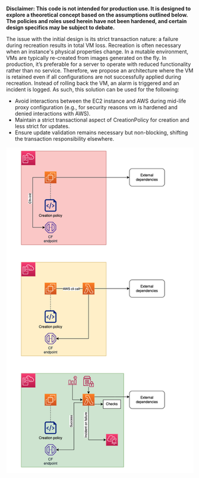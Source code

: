 **Disclaimer: This code is not intended for production use. It is designed to explore a theoretical concept based on the assumptions outlined below. The policies and roles used herein have not been hardened, and certain design specifics may be subject to debate.**


The issue with the initial design is its strict transaction nature: a failure during recreation results in total VM loss. Recreation is often necessary when an instance's physical properties change. In a mutable environment, VMs are typically re-created from images generated on the fly. In production, it’s preferable for a server to operate with reduced functionality rather than no service. Therefore, we propose an architecture where the VM is retained even if all configurations are not successfully applied during recreation. Instead of rolling back the VM, an alarm is triggered and an incident is logged. As such, this solution can be used for the following:
- Avoid interactions between the EC2 instance and AWS during mid-life proxy configuration (e.g., for security reasons vm is hardened and denied interactions with AWS).
- Maintain a strict transactional aspect of CreationPolicy for creation and less strict for updates.
- Ensure update validation remains necessary but non-blocking, shifting the transaction responsibility elsewhere.

![alt text](images/image.png)